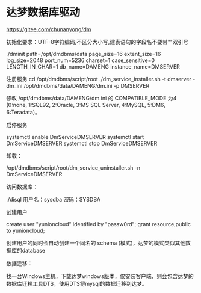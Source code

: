 达梦数据库驱动
==================


https://gitee.com/chunanyong/dm


初始化要求：UTF-8字符编码,不区分大小写,建表语句的字段名不要带""双引号

./dminit path=/opt/dmdbms/data page_size=16 extent_size=16 log_size=2048 port_num=5236 charset=1 case_sensitive=0 LENGTH_IN_CHAR=1 db_name=DAMENG instance_name=DMSERVER

注册服务
cd /opt/dmdbms/script/root
./dm_service_installer.sh -t dmserver -dm_ini /opt/dmdbms/data/DAMENG/dm.ini -p DMSERVER

修改 /opt/dmdbms/data/DAMENG/dm.ini 的 COMPATIBLE_MODE 为4 (0:none, 1:SQL92, 2:Oracle, 3:MS SQL Server, 4:MySQL, 5:DM6, 6:Teradata)。

启停服务

systemctl enable DmServiceDMSERVER
systemctl start DmServiceDMSERVER
systemctl stop DmServiceDMSERVER

卸载：

/opt/dmdbms/script/root/dm_service_uninstaller.sh -n DmServiceDMSERVER

访问数据库：

./disql
用户名：sysdba 密码：SYSDBA


创建用户

create user "yunioncloud" identified by "passw0rd";
grant resource,public to yunioncloud;

创建用户的同时会自动创建一个同名的 schema (模式)，达梦的模式类似其他数据库的database


数据迁移：

找一台Windows主机，下载达梦windows版本，仅安装客户端，则会包含达梦的数据库迁移工具DTS，使用DTS将mysql的数据迁移到达梦。

